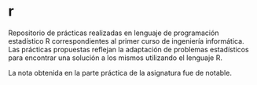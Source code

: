 # r
Repositorio de prácticas realizadas en lenguaje de programación estadístico R correspondientes al primer curso de ingeniería informática. Las prácticas propuestas reflejan la adaptación de problemas estadísticos para encontrar una solución a los mismos utilizando el lenguaje R.

La nota obtenida en la parte práctica de la asignatura fue de notable.
